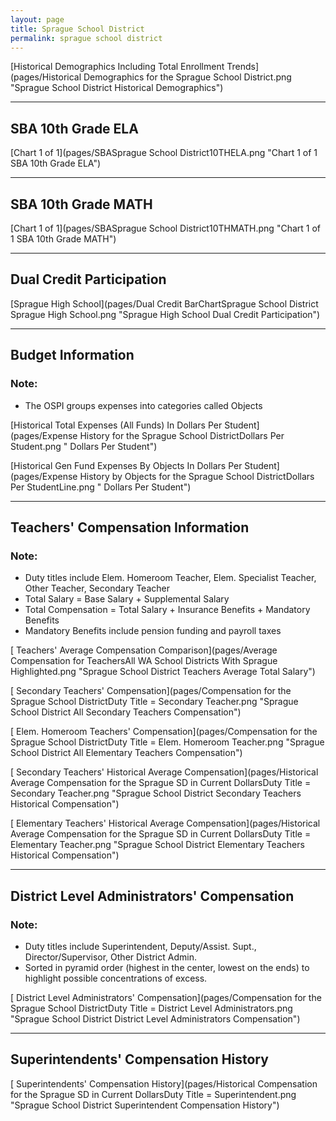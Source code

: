 ```yaml
---
layout: page
title: Sprague School District
permalink: sprague school district
---
```



[Historical Demographics Including Total Enrollment Trends](pages/Historical Demographics for the Sprague School District.png "Sprague School District Historical Demographics")

___

## SBA 10th Grade ELA

[Chart 1 of 1](pages/SBASprague School District10THELA.png "Chart 1 of 1 SBA 10th Grade ELA")


___

## SBA 10th Grade MATH

[Chart 1 of 1](pages/SBASprague School District10THMATH.png "Chart 1 of 1 SBA 10th Grade MATH")


___

## Dual Credit Participation

[Sprague High School](pages/Dual Credit BarChartSprague School District Sprague High School.png "Sprague High School Dual Credit Participation")


___

## Budget Information
### Note:
- The OSPI groups expenses into categories called Objects

[Historical Total Expenses (All Funds) In Dollars Per Student](pages/Expense History for the Sprague School DistrictDollars Per Student.png " Dollars Per Student")

[Historical Gen Fund Expenses By Objects In Dollars Per Student](pages/Expense History by Objects for the Sprague School DistrictDollars Per StudentLine.png " Dollars Per Student")


___

## Teachers' Compensation Information
### Note:
- Duty titles include Elem. Homeroom Teacher, Elem. Specialist Teacher, Other Teacher, Secondary Teacher
- Total Salary = Base Salary + Supplemental Salary
- Total Compensation = Total Salary + Insurance Benefits + Mandatory Benefits
- Mandatory Benefits include pension funding and payroll taxes

[ Teachers' Average Compensation Comparison](pages/Average Compensation for TeachersAll WA School Districts With Sprague Highlighted.png "Sprague School District Teachers Average Total Salary")

[ Secondary Teachers' Compensation](pages/Compensation for the Sprague School DistrictDuty Title = Secondary Teacher.png "Sprague School District All Secondary Teachers Compensation")

[ Elem. Homeroom Teachers' Compensation](pages/Compensation for the Sprague School DistrictDuty Title = Elem. Homeroom Teacher.png "Sprague School District All Elementary Teachers Compensation")

[ Secondary Teachers' Historical Average Compensation](pages/Historical Average Compensation for the Sprague SD in Current DollarsDuty Title = Secondary Teacher.png "Sprague School District Secondary Teachers Historical Compensation")

[ Elementary Teachers' Historical Average Compensation](pages/Historical Average Compensation for the Sprague SD in Current DollarsDuty Title = Elementary Teacher.png "Sprague School District Elementary Teachers Historical Compensation")


___

## District Level Administrators' Compensation

### Note:
- Duty titles include Superintendent, Deputy/Assist. Supt., Director/Supervisor, Other District Admin.
- Sorted in pyramid order (highest in the center, lowest on the ends) to highlight possible concentrations of excess.

[ District Level Administrators' Compensation](pages/Compensation for the Sprague School DistrictDuty Title = District Level Administrators.png "Sprague School District District Level Administrators Compensation")


___

## Superintendents' Compensation History

[ Superintendents' Compensation History](pages/Historical Compensation for the Sprague SD in Current DollarsDuty Title = Superintendent.png "Sprague School District Superintendent Compensation History")

